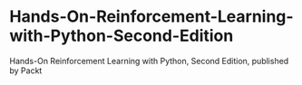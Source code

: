 # Hands-On-Reinforcement-Learning-with-Python-Second-Edition
Hands-On Reinforcement Learning with Python, Second Edition, published by Packt
